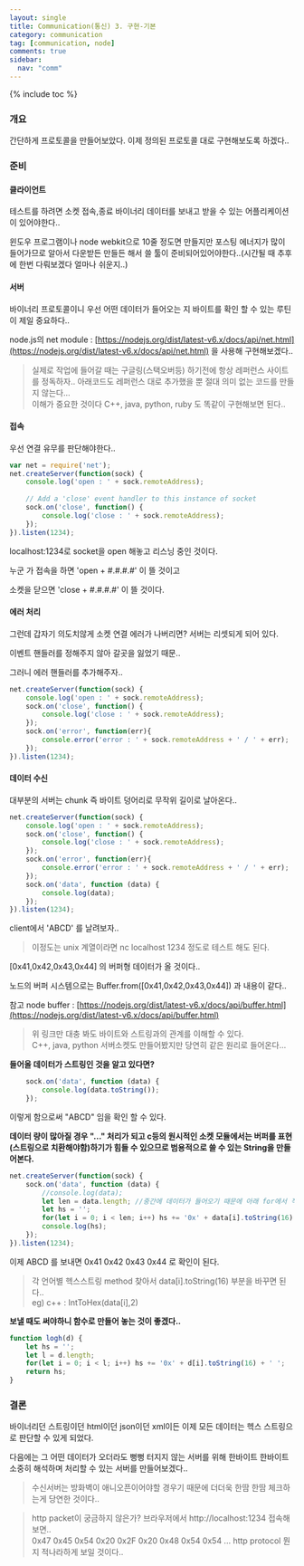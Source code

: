 ```yaml
---
layout: single
title: Communication(통신) 3. 구현-기본
category: communication
tag: [communication, node]
comments: true
sidebar:
  nav: "comm"
---
```


{% include toc %}

### 개요

간단하게 프로토콜을 만들어보았다. 이제 정의된 프로토콜 대로 구현해보도록 하겠다..

### 준비

#### 클라이언트

테스트를 하려면 소켓 접속,종료 바이너리 데이터를 보내고 받을 수 있는 어플리케이션이 있어야한다..

윈도우 프로그램이나 node webkit으로 10줄 정도면 만들지만 포스팅 에너지가 많이 들어가므로 알아서 다운받든 만들든 해서 쓸 툴이 준비되어있어야한다..(시간될 때 추후에 한번 다뤄보겠다 얼마나 쉬운지..)

#### 서버

바이너리 프로토콜이니 우선 어떤 데이터가 들어오는 지 바이트를 확인 할 수 있는 루틴이 제일 중요하다..

node.js의 net module : [https://nodejs.org/dist/latest-v6.x/docs/api/net.html](https://nodejs.org/dist/latest-v6.x/docs/api/net.html) 을 사용해 구현해보겠다..

> 실제로 작업에 들어갈 때는 구글링(스택오버등) 하기전에 항상 레퍼런스 사이트를 정독하자.. 
아래코드도 레퍼런스 대로 추가했을 뿐 절대 의미 없는 코드를 만들지 않는다...  
이해가 중요한 것이다 C++, java, python, ruby 도 똑같이 구현해보면 된다.. 

#### 접속

우선 연결 유무를 판단해야한다..

```javascript
var net = require('net');
net.createServer(function(sock) {
    console.log('open : ' + sock.remoteAddress);
    
    // Add a 'close' event handler to this instance of socket
    sock.on('close', function() {
        console.log('close : ' + sock.remoteAddress);
    });
}).listen(1234);
```

localhost:1234로 socket을 open 해놓고 리스닝 중인 것이다.

누군 가 접속을 하면 'open + #.#.#.#' 이 뜰 것이고

소켓을 닫으면 'close + #.#.#.#' 이 뜰 것이다.

#### 에러 처리

그런데 갑자기 의도치않게 소켓 연결 에러가 나버리면? 서버는 리셋되게 되어 있다.

이벤트 핸들러를 정해주지 않아 갈곳을 잃었기 때문..

그러니 에러 핸들러를 추가해주자..

```javascript
net.createServer(function(sock) {    
    console.log('open : ' + sock.remoteAddress);        
    sock.on('close', function() {
        console.log('close : ' + sock.remoteAddress);
    });
    sock.on('error', function(err){
        console.error('error : ' + sock.remoteAddress + ' / ' + err);
    });    
}).listen(1234);
```

#### 데이터 수신

대부분의 서버는 chunk 즉 바이트 덩어리로 무작위 길이로 날아온다..

```javascript
net.createServer(function(sock) {    
    console.log('open : ' + sock.remoteAddress);        
    sock.on('close', function() {
        console.log('close : ' + sock.remoteAddress);
    });
    sock.on('error', function(err){
        console.error('error : ' + sock.remoteAddress + ' / ' + err);
    });    
    sock.on('data', function (data) {
        console.log(data);
    });
}).listen(1234);
```

client에서 'ABCD' 를 날려보자..

> 이정도는 unix 계열이라면 nc localhost 1234 정도로 테스트 해도 된다.

[0x41,0x42,0x43,0x44] 의 버퍼형 데이터가 올 것이다..

노드의 버퍼 시스템으로는 Buffer.from([0x41,0x42,0x43,0x44]) 과 내용이 같다..

참고 node buffer : [https://nodejs.org/dist/latest-v6.x/docs/api/buffer.html](https://nodejs.org/dist/latest-v6.x/docs/api/buffer.html)

> 위 링크만 대충 봐도 바이트와 스트링과의 관계를 이해할 수 있다.  
C++, java, python 서버소켓도 만들어봤지만 당연히 같은 원리로 들어온다...

**들어올 데이터가 스트링인 것을 알고 있다면?**

```javascript
    sock.on('data', function (data) {
        console.log(data.toString());
    });
```

이렇게 함으로써 "ABCD" 임을 확인 할 수 있다.

**데이터 량이 많아질 경우 "..." 처리가 되고 c등의 원시적인 소켓 모듈에서는 버퍼를 표현(스트링으로 치환해야함)하기가 힘들 수 있으므로 범용적으로 쓸 수 있는 String을 만들어본다.**

```javascript
net.createServer(function(sock) {    
    sock.on('data', function (data) {
        //console.log(data);
        let len = data.length; //중간에 데이터가 들어오기 때문에 아래 for에서 직접쓰면 오류가 날수 있으므로 길이를 적어둔다
        let hs = '';
        for(let i = 0; i < len; i++) hs += '0x' + data[i].toString(16) + ' ';
        console.log(hs);        
    });
}).listen(1234);
```

이제 ABCD 를 보내면 0x41 0x42 0x43 0x44 로 확인이 된다.

> 각 언어별 헥스스트링 method 찾아서 data[i].toString(16) 부분을 바꾸면 된다..  
eg) c++ : IntToHex(data[i],2)

**보낼 때도 써야하니 함수로 만들어 놓는 것이 좋겠다..**

```javascript
function logh(d) {
    let hs = '';
    let l = d.length;
    for(let i = 0; i < l; i++) hs += '0x' + d[i].toString(16) + ' ';
    return hs;   
}
```

### 결론

바이너리던 스트링이던 html이던 json이던 xml이든 이제 모든 데이터는 헥스 스트링으로 판단할 수 있게 되었다.

다음에는 그 어떤 데이터가 오더라도 뻥뻥 터지지 않는 서버를 위해 한바이트 한바이트 소중히 해석하며 처리할 수 있는 서버를 만들어보겠다..

> 수신서버는 방화벽이 애니오픈이어야할 경우기 때문에 더더욱 한땀 한땀 체크하는게 당연한 것이다..

> http packet이 궁금하지 않은가? 브라우저에서 http://localhost:1234 접속해보면..    
0x47 0x45 0x54 0x20 0x2F 0x20 0x48 0x54 0x54 ... http protocol 뭔지 적나라하게 보일 것이다..